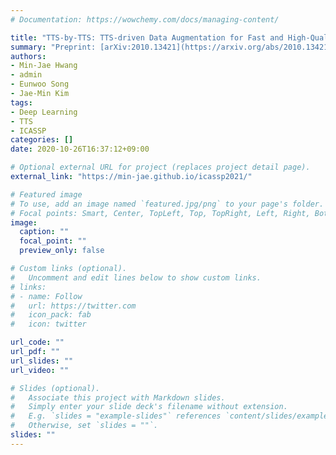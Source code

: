 ```yaml
---
# Documentation: https://wowchemy.com/docs/managing-content/

title: "TTS-by-TTS: TTS-driven Data Augmentation for Fast and High-Quality Speech Synthesis"
summary: "Preprint: [arXiv:2010.13421](https://arxiv.org/abs/2010.13421) (accepted to [ICASSP 2021](https://2021.ieeeicassp.org/))"
authors:
- Min-Jae Hwang
- admin
- Eunwoo Song
- Jae-Min Kim
tags:
- Deep Learning
- TTS
- ICASSP
categories: []
date: 2020-10-26T16:37:12+09:00

# Optional external URL for project (replaces project detail page).
external_link: "https://min-jae.github.io/icassp2021/"

# Featured image
# To use, add an image named `featured.jpg/png` to your page's folder.
# Focal points: Smart, Center, TopLeft, Top, TopRight, Left, Right, BottomLeft, Bottom, BottomRight.
image:
  caption: ""
  focal_point: ""
  preview_only: false

# Custom links (optional).
#   Uncomment and edit lines below to show custom links.
# links:
# - name: Follow
#   url: https://twitter.com
#   icon_pack: fab
#   icon: twitter

url_code: ""
url_pdf: ""
url_slides: ""
url_video: ""

# Slides (optional).
#   Associate this project with Markdown slides.
#   Simply enter your slide deck's filename without extension.
#   E.g. `slides = "example-slides"` references `content/slides/example-slides.md`.
#   Otherwise, set `slides = ""`.
slides: ""
---
```

